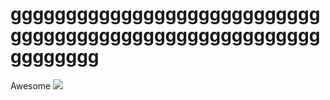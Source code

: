 # gggggggggggggggggggggggggggggggggggggggggggggggggggggggggggggggg
Awesome
![](https://pbs.twimg.com/media/GS9S3h1X0AAaH_D?format=jpg&name=small)